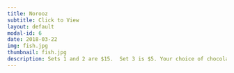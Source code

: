 ```yaml
---
title: Norooz
subtitle: Click to View
layout: default
modal-id: 6
date: 2018-03-22
img: fish.jpg
thumbnail: fish.jpg
description: Sets 1 and 2 are $15.  Set 3 is $5. Your choice of chocolate or vanilla. (Hajji Firooz will be chocolate unless you specify vanilla.) Your order must be at least $25 to qualify for free delivery. 
---
```

